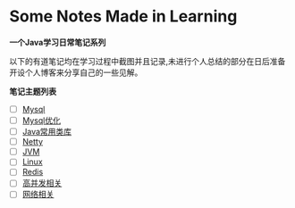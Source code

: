 # Some Notes Made in Learning 

**一个Java学习日常笔记系列**

以下的有道笔记均在学习过程中截图并且记录,未进行个人总结的部分在日后准备开设个人博客来分享自己的一些见解。

**笔记主题列表**
- [ ] [Mysql](http://note.youdao.com/noteshare?id=55ab2f7c2ee5ede8977d4818287dc719)
- [ ] [Mysql优化](http://note.youdao.com/noteshare?id=81a941faf62ae05bb45700244784e8cb)
- [ ] [Java常用类库](http://note.youdao.com/noteshare?id=f6734aa86f5d66302d9728c529b44969)
- [ ] [Netty](http://note.youdao.com/noteshare?id=56ab417b4452c62c4a705b438a0c52e9)
- [ ] [JVM](http://note.youdao.com/noteshare?id=b13184a9bd1fc410a03776093446684f)
- [ ] [Linux](http://note.youdao.com/noteshare?id=b9d38bd3bb42e5e309bf6dbdbb87662c)
- [ ] [Redis](http://note.youdao.com/noteshare?id=c2e5bac167eb07c53f05797a4101b3fc)
- [ ] [高并发相关](http://note.youdao.com/noteshare?id=245e3e05034fb68b8112d365a5c0866d)
- [ ] [网络相关](http://note.youdao.com/noteshare?id=fce18f52dc57b3b38e761e2583f6c6c6)
